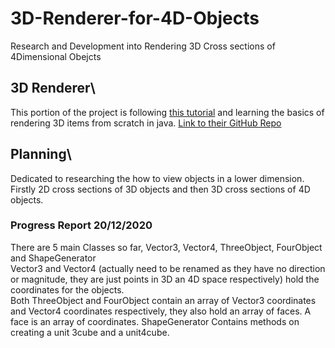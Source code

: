 # 3D-Renderer-for-4D-Objects
Research and Development into Rendering 3D Cross sections of 4Dimensional Obejcts

## 3D Renderer\
This portion of the project is following [this tutorial](https://www.youtube.com/watch?v=gnT6YC5Nf70&list=PLsRmsZm0xMNogPyRn6gNWq4OM5j22FkAU&index=1) 
and learning the basics of rendering 3D items from scratch in java.
[Link to their GitHub Repo](https://github.com/javatutorials101/Tutorials)

## Planning\
Dedicated to researching the how to view objects in a lower dimension. 
Firstly 2D cross sections of 3D objects and then 3D cross sections of 4D objects.

### Progress Report 20/12/2020 
There are 5 main Classes so far, Vector3, Vector4, ThreeObject, FourObject and ShapeGenerator  
Vector3 and Vector4 (actually need to be renamed as they have no direction or magnitude, they are just points in 3D an 4D space respectively) hold the coordinates for the objects.  
Both ThreeObject and FourObject contain an array of Vector3 coordinates and Vector4 coordinates respectively, they also hold an array of faces. A face is an array of coordinates.
ShapeGenerator Contains methods on creating a unit 3cube and a unit4cube.
